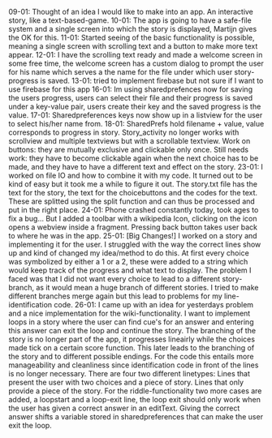 09-01: Thought of an idea I would like to make into an app. An interactive story, like a text-based-game.
10-01: The app is going to have a safe-file system and a single screen into which the story is displayed, Martijn gives the OK for this.
11-01: Started seeing of the basic functionality is possible, meaning a single screen with scrolling text and a button to make more text appear.
12-01: I have the scrolling text ready and made a welcome screen in some free time, the welcome screen has a custom dialog to prompt the user for his name which serves a the name for the file under which user story-progress is saved.
13-01: tried to implement firebase but not sure if I want to use firebase for this app
16-01: Im using sharedprefences now for saving the users progress, users can select their file and their progress is saved under a key-value pair, users create their key and the saved progress is the value.
17-01: Sharedpreferences keys now show up in a listview for the user to select his/her name from.
18-01: SharedPrefs hold filename + value, value corresponds to progress in story. Story_activity no longer works with scrollview and multiple textviews but with a scrollable textview. Work on buttons: they are mutually exclusive and clickable only once. Still needs work: they have to become clickable again when the next choice has to be made, and they have to have a different text and effect on the story.
23-01: I worked on file IO and how to combine it with my code. It turned out to be kind of easy but it took me a while to figure it out. The story.txt file has the text for the story, the text for the choicebuttons and the codes for the text. These are splitted using the split function and can thus be processed and put in the right place.
24-01: Phone crashed constantly today, took ages to fix a bug... But I added a toolbar with a wikipedia Icon, clicking on the icon opens a webview inside a fragment. Pressing back button takes user back to where he was in the app.
25-01: [Big Changes!] I worked on a story and implementing it for the user. I struggled with the way the correct lines show up and kind of changed my idea/method to do this. At first every choice was symbolized by either a 1 or a 2, these were added to a string which would keep track of the progress and what text to display. The problem I faced was that I did not want every choice to lead to a different story-branch, as it would mean a huge branch of different stories. I tried to make different branches merge again but this lead to problems for my line-identification code.
26-01: I came up with an idea for yesterdays problem and a nice implementation for the wiki-functionality. I want to implement loops in a story where the user can find cue's for an answer and entering this answer can exit the loop and continue the story. The branching of the story is no longer part of the app, it progresses lineairly while the choices made tick on a certain score function. This later leads to the branching of the story and to different possible endings. For the code this entails more manageability and cleanliness since identification code in front of the lines is no longer necessary. There are four two different linetypes: Lines that present the user with two choices and a piece of story. Lines that only provide a piece of the story. For the riddle-functionality two more cases are added, a loopstart and a loop-exit line, the loop exit should only work when the user has given a correct answer in an editText. Giving the correct answer shifts a variable stored in sharedpreferences that can make the user exit the loop.
